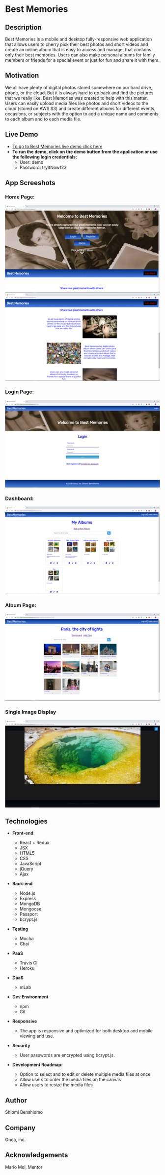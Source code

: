 # Best Memories

## Description
Best Memories is a mobile and desktop fully-responsive web application that allows users to cherry pick their best photos and short videos and create an online album that is easy to access and manage, that contains only their best memories.
Users can also make personal albums for family members or friends for a special event or just for fun and share it with them.

## Motivation
We all have plenty of digital photos stored somewhere on our hard drive, phone, or the cloud. But it is always hard to go back and find the pictures that we really like. Best Memories was created to help with this matter. Users can easily upload media files like photos and short videos to the cloud (stored on AWS S3) and create different albums for different events, occasions, or subjects with the option to add a unique name and comments to each album and to each media file.

## Live Demo
- [To go to Best Memories live demo click here](https://best-memories.herokuapp.com/)
- **To run the demo, click on the demo button from the application or use the following login credentials:**
  - User: demo
  - Password: tryItNow123

## App Screeshots

### Home Page:
![Welocme Page](https://github.com/shlomibe21/best-memories-client/blob/master/public/screenshots/BestMemoriesHomePage1ScreenShot.png)
![Welocme Page](https://github.com/shlomibe21/best-memories-client/blob/master/public/screenshots/BestMemoriesHomePage2ScreenShot.png)

### Login Page:
![Login Page](https://github.com/shlomibe21/best-memories-client/blob/master/public/screenshots/BestMemoriesLoginScreenShot.png)

### Dashboard:
![Dashboard](https://github.com/shlomibe21/best-memories-client/blob/master/public/screenshots/BestMemoriesDashbordScreenShot.png)

### Album Page:
![Edit Project](https://github.com/shlomibe21/best-memories-client/blob/master/public/screenshots/BestMemoriesAlbumScreenShot.png)

### Single Image Display
![Edit Project](https://github.com/shlomibe21/best-memories-client/blob/master/public/screenshots/BestMemoriesSingleFileScreenShot.png)

## Technologies

- **Front-end**
  - React + Redux
  - JSX
  - HTML5
  - CSS
  - JavaScript
  - jQuery
  - Ajax

- **Back-end**
  - Node.js
  - Express
  - MongoDB
  - Mongoose
  - Passport
  - bcrypt.js

- **Testing**
  - Mocha
  - Chai

- **PaaS**
  - Travis CI
  - Heroku

- **DaaS**
  - mLab
  
 - **Dev Environment**
   - npm
   - Git

- **Responsive**
   - The app is responsive and optimized for both desktop and mobile viewing and use.

- **Security**
   - User passwords are encrypted using bcrypt.js.
    
- **Development Roadmap:**
   - Option to select and to edit or delete multiple media files at once
   - Allow users to order the media files on the canvas
   - Allow users to resize the media files

## Author
Shlomi Benshlomo 
## Company
Onca, inc.

## Acknowledgements
Mario Mol, Mentor

